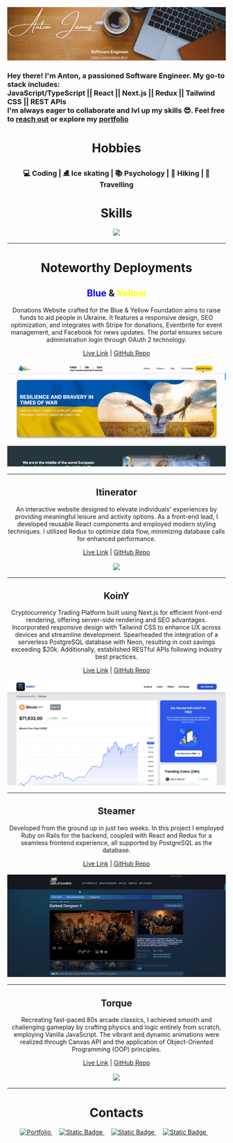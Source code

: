
<a href="https://antonjames.dev/">
  <img src="./assets/banner2.png">
</a>
<br>

<h3>Hey there! I'm Anton, a passioned Software Engineer. My go-to stack includes: 
<div>JavaScript/TypeScript || React || Next.js || Redux || Tailwind CSS || REST APIs</div>
I'm always eager to collaborate and lvl up my skills 😎. Feel free to <a href="https://antonjames.dev/#contact">reach out</a> or explore my <a href="https://antonjames.dev/">portfolio</a></h3>


<div align="center">
  <h1>Hobbies</h1>
  <h3>💻 Coding | ⛸️ Ice skating | 📚 Psychology | 🥾 Hiking | 🧳 Travelling</h3>
  <!-- <hr> -->
  <h1>Skills</h1>
  <img src="https://skillicons.dev/icons?i=js,ts,react,redux,ruby,rails,python,go,nodejs,webpack,html,css,tailwind,docker,next,postgres,mongodb,git,express,aws&perline=10" />
  <hr>
  <h1>Noteworthy Deployments</h1>

  <!-- <p style="font-size: 20px;"><a href="https://antonjames.dev/">Portfolio</a></p>
  <img src="./assets/portfolio_gif.gif">
  <br>
  <a style="font-size: 18px;" style="font-size: 18px;" href="https://antonjames.dev/">GitHub Repo</a>
  <hr> -->

  <h2><span style="color: blue;">Blue</span> & <span style="color: yellow;">Yellow</span></h2>
  <p>Donations Website crafted for the Blue & Yellow Foundation aims to raise funds to aid people in Ukraine. It features a responsive design, SEO optimization, and integrates with Stripe for donations, Eventbrite for event management, and Facebook for news updates. The portal ensures secure administration login through OAuth 2 technology.</p>
  <div>
    <a href="https://blueyellowfoundation.org/">Live Link</a> | 
    <a href="https://github.com/AntonJames-Sistence/BlueYellowTeam">GitHub Repo</a>
  </div>
  </br>
  <img src="./assets/blueyellow_gif.gif">
  <hr>

  <h2>Itinerator</h2>
  <p>An interactive website designed to elevate individuals' experiences by providing meaningful leisure and activity options. As a front-end lead, I developed reusable React components and employed modern styling techniques. I utilized Redux to optimize data flow, minimizing database calls for enhanced performance.</p>
  <div>
    <a href="https://excursionexplorer.onrender.com/">Live Link</a> |
    <a href="https://github.com/dtannyc1/itinerator">GitHub Repo</a>
  </div>
  </br>
  <img src="./assets/itinerator_gif.gif">
  <hr>
    
  <h2>KoinY</h2>
  <p>Cryptocurrency Trading Platform built using Next.js for efficient front-end rendering, offering server-side rendering and SEO advantages. Incorporated responsive design with Tailwind CSS to enhance UX across devices and streamline development. Spearheaded the integration of a serverless PostgreSQL database with Neon, resulting in cost savings exceeding $20k. Additionally, established RESTful APIs following industry best practices.</p>
  <div>
    <a href="https://koiny.vercel.app/">Live Link</a> | 
    <a href="https://github.com/AntonJames-Sistence/KoinY">GitHub Repo</a>
  </div>
  </br>
  <img src="./assets/koiny.png">
  <hr>

  <h2>Steamer</h2>
  <p>Developed from the ground up in just two weeks. In this project I employed Ruby on Rails for the backend, coupled with React and Redux for a seamless frontend experience, all supported by PostgreSQL as the database.</p>
  <div>
    <a href="https://steamer-9bo7.onrender.com/">Live Link</a> | 
    <a href="https://github.com/AntonJames-Sistence/Steamer">GitHub Repo</a>
  </div>
  </br>
  <img src="./assets/steamer_gif.gif">
  <hr>

  <h2>Torque</h2>
  <p>Recreating fast-paced 80s arcade classics, I achieved smooth and challenging gameplay by crafting physics and logic entirely from scratch, employing Vanilla JavaScript. The vibrant and dynamic animations were realized through Canvas API and the application of Object-Oriented Programming (OOP) principles.</p>
  <div>
    <a href="https://antonjames-sistence.github.io/Torque/">Live Link</a> | 
    <a href="https://github.com/AntonJames-Sistence/Torque">GitHub Repo</a>
  </div>
  </br>
  <img src="./assets/torque_gif.gif">
  <hr>

  <h1>Contacts</h1>
</div>

<div align="center">
  <a href="https://antonjames.dev/">
    <img alt="Portfolio" src="https://img.shields.io/badge/My-Portfolio-067326?style=for-the-badge">
  </a> &nbsp;&nbsp;&nbsp;
  <a href="https://www.linkedin.com/in/anton-james-ja/">
    <img alt="Static Badge" src="https://img.shields.io/badge/Linked-In-blue?style=for-the-badge">
  </a> &nbsp;&nbsp;&nbsp;
  <a href="https://wellfound.com/u/anton-james">
    <img alt="Static Badge" src="https://img.shields.io/badge/Well-found-929608?style=for-the-badge">
  </a> &nbsp;&nbsp;&nbsp;
  <a href="mailto:anton.james.ja@gmail.com">
    <img alt="Static Badge" src="https://img.shields.io/badge/e-Mail-8a150c?style=for-the-badge">
  </a> &nbsp;&nbsp;&nbsp;
</div>
